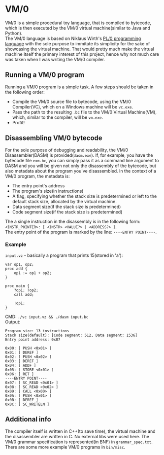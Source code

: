 # VM/0
VM/0 is a simple procedural toy language, that is compiled to bytecode, which is then executed by the VM/0 virtual machine(similar to Java and Python).<br>
The VM/0 language is based on Niklaus Wirth's [PL/0 programming language](https://en.wikipedia.org/wiki/PL/0) with the sole purpose to immitate its simplicity for the sake of showcasing the virtual machine. That would pretty much make the virtual machine itself the primary interest of this project, hence why not much care was taken when I was writing the VM/0 compiler.

## Running a VM/0 program
Running a VM/0 program is a simple task. A few steps should be taken in the following order:<br>
- Compile the VM/0 source file to bytecode, using the VM/0 Compiler(VC), which on a Windows machine will be `vc.exe`.
- Pass the path to the resulting `.bc` file to the VM/0 Virtual Machine(VM), which, similar to the compiler, will be `vm.exe`.
- Profit!

## Disassembling VM/0 bytecode
For the sole purpose of debugging and readability, the VM/0 Disassembler(DASM) is provided(`dasm.exe`). If, for example, you have the bytecode file `exm.bc`, you can simply pass it as a command line argument to DASM and you will be given not only the disassembly of the bytecode, but also metadata about the program you've disassembled. In the context of a VM/0 program, the metadata is:
- The entry point's address
- The program's size(in instructions)
- A flag, specifying whether the stack size is predetermined or left to the default stack size, allocated by the virtual machine.
- Data segment size(if the stack size is predetermined)
- Code segment size(if the stack size is predetermined)

The a single instruction in the disassembly is in the following form: `<INSTR_POINTER>: [ <INSTR> <VALUE?> | <ADDRESS?> ]`.<br>
The entry point of the program is marked by the line: `----ENTRY POINT----`.<br>

### Example
`input.vz` - basically a program that prints 15(stored in 'a'):
```
var op1, op2;
proc add {
	op1 := op1 + op2;
}

proc main {
	?op1; ?op2;
	call add;

	!op1;
}
```
CMD: `./vc input.vz && ./dasm input.bc`<br>
Output:<br>
```
Program size: 13 instructions
Stack size(default): [Code segment: 512, Data segment: 1536]
Entry point address: 0x07

0x00: [ PUSH <0x01> ]   
0x01: [ DEREF ]
0x02: [ PUSH <0x02> ]   
0x03: [ DEREF ]
0x04: [ ADDF ]
0x05: [ STORE <0x01> ]  
0x06: [ RET ]
----ENTRY POINT----     
0x07: [ SC_READ <0x01> ]
0x08: [ SC_READ <0x02> ]
0x09: [ CALL <0x00> ]   
0x0A: [ PUSH <0x01> ]   
0x0B: [ DEREF ]
0x0C: [ SC_WRITELN ]
```

## Additional info
The compiler itself is written in C++(to save time), the virtual machine and the disassembler are written in C. No external libs were used here. The VM/0 grammar specification is represented(in BNF) in `grammar_spec.txt`. There are some more example VM/0 programs in `bin/misc`. 
